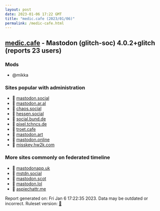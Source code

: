 ```yaml
---
layout: post
date: 2023-01-06 17:22 GMT
title: "medic.cafe (2023/01/06)"
permalink: /medic-cafe.html
---
```



## [medic.cafe](https://medic.cafe) - Mastodon (glitch-soc) 4.0.2+glitch (reports 23 users)

### Mods
 * @mikka

### Sites popular with administration

* 🐘 [mastodon.social](/mastodon-social.html)
* 🐘 [mastodon.ar.al](/mastodon-ar-al.html)
* 🐘 [chaos.social](/chaos-social.html)
* 🐘 [hessen.social](/hessen-social.html)
* 🐘 [social.bund.de](/social-bund-de.html)
* 🐘 [pixel.tchncs.de](/pixel-tchncs-de.html)
* 🐘 [troet.cafe](/troet-cafe.html)
* 🐘 [mastodon.art](/mastodon-art.html)
* 🐘 [mastodon.online](/mastodon-online.html)
* 🐘 [misskey.hw2k.com](/misskey-hw2k-com.html)

### More sites commonly on federated timeline

* 🐘 [mastodonapp.uk](/mastodonapp-uk.html)
* 🐘 [mstdn.social](/mstdn-social.html)
* 🐘 [mastodon.scot](/mastodon-scot.html)
* 🐘 [mastodon.lol](/mastodon-lol.html)
* 🐘 [aspiechattr.me](/aspiechattr-me.html)

Report generated on: Fri Jan  6 17:22:35 2023. Data may be outdated or incorrect.
Ruleset version: [🏀](/version-basketball)
